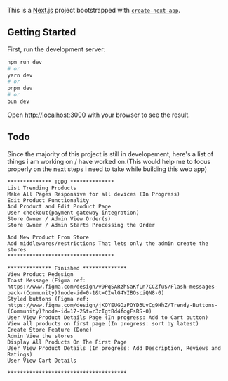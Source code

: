 This is a [Next.js](https://nextjs.org/) project bootstrapped with [`create-next-app`](https://github.com/vercel/next.js/tree/canary/packages/create-next-app).

## Getting Started

First, run the development server:

```bash
npm run dev
# or
yarn dev
# or
pnpm dev
# or
bun dev
```

Open [http://localhost:3000](http://localhost:3000) with your browser to see the result.

## Todo

Since the majority of this project is still in developement, here's a list of things i am working on / have worked on.(This would help me to focus properly on the next steps i need to take while building this web app)

```
************** TODO **************
List Trending Products
Make All Pages Responsive for all devices (In Progress)
Edit Product Functionality
Add Product and Edit Product Page
User checkout(payment gateway integration)
Store Owner / Admin View Order(s)
Store Owner / Admin Starts Processing the Order

Add New Product From Store
Add middlewares/restrictions That lets only the admin create the stores
**********************************

************** Finished **************
View Product Redesign
Toast Message (Figma ref: https://www.figma.com/design/v9PqSARzhSaKfLn7CCZfuS/Flash-messages-pack-(Community)?node-id=0-1&t=CIwlG4YIBOsciQN8-0)
Styled buttons (Figma ref: https://www.figma.com/design/jKOYEUGOzPOYD3UvCg9HhZ/Trendy-Buttons-(Community)?node-id=17-2&t=r3zIgtBd4fqgFsRS-0)
User View Product Details Page (In progress: Add to Cart button)
View all products on first page (In progress: sort by latest)
Create Store Feature (Done)
Admin View the stores
Display All Products On The First Page
User View Product Details (In progress: Add Description, Reviews and Ratings)
User View Cart Details

**************************************
```
